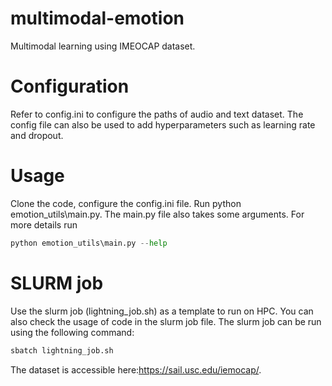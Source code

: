# multimodal-emotion
Multimodal learning using IMEOCAP dataset.

# Configuration
Refer to config.ini to configure the paths of audio and text dataset. The config file can also be used to add hyperparameters such as learning rate and dropout.

# Usage
Clone the code, configure the config.ini file. Run python emotion_utils\main.py. The main.py file also takes some arguments. For more details run 

```python
python emotion_utils\main.py --help
```

# SLURM job
Use the slurm job (lightning_job.sh) as a template to run on HPC. You can also check the usage of code in the slurm job file. The slurm job can be run using the following command:

```bash
sbatch lightning_job.sh
```


The dataset is accessible here:https://sail.usc.edu/iemocap/.
